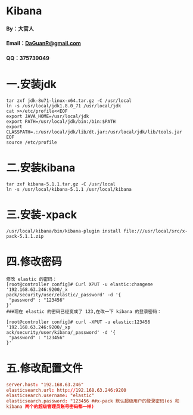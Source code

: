 # Kibana
#### By：大官人
#### Email：DaGuanR@gmail.com
#### QQ：375739049

# 一.安装jdk

```shell
tar zxf jdk-8u71-linux-x64.tar.gz -C /usr/local
ln -s /usr/local/jdk1.8.0_71 /usr/local/jdk
cat >>/etc/profile<<EOF
export JAVA_HOME=/usr/local/jdk
export PATH=/usr/local/jdk/bin:/bin:$PATH
export CLASSPATH=.:/usr/local/jdk/lib/dt.jar:/usr/local/jdk/lib/tools.jar
EOF
source /etc/profile
```

# 二.安装kibana

```shell
tar zxf kibana-5.1.1.tar.gz -C /usr/local
ln -s /usr/local/kibana-5.1.1 /usr/local/kibana
```

# 三.安装-xpack

```shell
/usr/local/kibana/bin/kibana-plugin install file:///usr/local/src/x-pack-5.1.1.zip
```

# 四.修改密码

```shell
修改 elastic 的密码：
[root@controller config]# Curl XPUT -u elastic:changeme '192.168.63.246:9200/_x
pack/security/user/elastic/_password' -d '{
 "password" : "123456"
}'
###现在 elastic 的密码已经变成了 123,在改一下 kibana 的登录密码：

[root@controller config]# curl -XPUT -u elastic:123456 '192.168.63.246:9200/_xp
ack/security/user/kibana/_password' -d '{
 "password" : "123456"
}'
```

# 五.修改配置文件

```conf
server.host: "192.168.63.246"
elasticsearch.url: http://192.168.63.246:9200
elasticsearch.username: "elastic"
elasticsearch.password: "123456 ##x-pack 默认超级用户的登录密码(es 和
kibana 两个的超级管理员账号密码都一样)
```